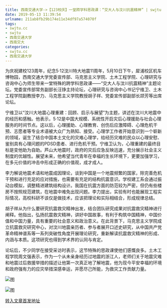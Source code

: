 ```yaml
---
title: 西南交通大学->【123校庆】一堂跨学科思政课：“交大人与汶川抗震精神” | swjtu.cc
date: 2019-05-13 11:39:54
urlname: 211ab8fb29b174e11e34df97a574070f
tags: 
- swjtu.cc
- swjtu
- 西南交通大学
- 西南交大
categories:
- swjtu.cc
- 西南交通大学
---
```



为庆祝建校123周年，纪念5·12汶川特大地震11周年，5月10日下午，犀浦校区机车博物园，西南交通大学党委宣传部、马克思主义学院、土木工程学院、心理研究与咨询中心为师生带来一堂特殊的跨学科思政课——“交大人与汶川抗震精神”主题论坛。党委宣传部常务副部长汪铮主持论坛，心理研究与咨询中心书记宁维卫、土木工程学院副教授李力、马克思主义学院教授胡子祥、党委宣传部副部长颉芳等出席论坛。

宁维卫以“汶川大地震心理重建：回顾、启示与展望”为主题，讲述在汶川大地震中的经历和感触。他表示，5·12是中国大规模、系统性开启灾后心理援助与社会心理服务的时间节点。这以后，心理援助、心理教育、创伤后应激障碍、心理危机干预、志愿者等专业术语被大众广为熟知、接受。心理学工作者开始意识到一个崭新的领域，诞生了结合中国本土文化的灾难心理学，给经历灾难的民众以心理安慰、鉴别具有心理问题的PDSD患者、进行危机干预。宁维卫认为，心理重建的最终目标是变他助为自助。芦山大地震时，政府的灾后应急反映迅速，充分展示社会主义制度的优越性。展望未来，他希望当代青年在幸福的生长环境下，更要加强学习，在多元价值的冲击中形成正确的价值观，成才成人。

李力解说地震术语和地震成因理论，谈到中国是一个地震频繁的国家，除完善危机干预和进行充足的应对措施，也需要有充足的结构抗震意识。学校建工系会通过振动台模拟，调整精进建筑结构设计。我国在抗震方面的防范较为严密，但仍有些楼房不按照规范建筑，在地震中难免出现问题。李力提出，实验有时也能展现工程实际情况，高校科研不该仅是做技术，应该把理论和实际相结合，形成规律总结。

胡子祥从为什么要研究抗震救灾精神出发，结合团队研究成果对抗震救灾精神进行阐释。他指出，弘扬抗震救灾精神，讲好中国故事，有利于构筑中国精神，中国价值和中国力量，具有重要的社会意义和政治意义。在此背景下，马克思主义学院成立抗震救灾研究中心，对汶川地震亲历者、参与者展开口述史研究，从中国共产党革命精神谱系等一系列突破性角度开展理论研究，重新解读抗震救灾精神的形成、内涵与本质。这项研究也得到学术界的认同与肯定。

论坛后，不少同学在接受采访时表示，这节特殊的思政课使他们感慨良多。土木工程学院周文强表示，作为一个从未亲身经历过地震的浙江人，老师们关于地震灾难和地震过后救援举措的描述让他第一次真正地了解地震，他为现今平安幸福的环境和政府强有力的应灾举措深感幸运，并愿尽己所能，为救灾工作贡献力量。



![图](https://news.swjtu.edu.cn/upload/201905/13/201905131058425782.jpg)

![图](https://news.swjtu.edu.cn/upload/201905/13/201905131058259333.jpg)

[转入文章首发地址](https://news.swjtu.edu.cn/shownews-18317.shtml)